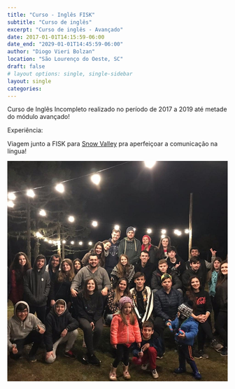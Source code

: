 ```yaml
---
title: "Curso - Inglês FISK"
subtitle: "Curso de inglês"
excerpt: "Curso de inglês - Avançado"
date: 2017-01-01T14:15:59-06:00
date_end: "2029-01-01T14:45:59-06:00"
author: "Diogo Vieri Bolzan"
location: "São Lourenço do Oeste, SC"
draft: false
# layout options: single, single-sidebar
layout: single
categories:
---
```


Curso de Inglês Incompleto realizado no período de 2017 a 2019 até metade do módulo avançado!

Experiência:

Viagem junto a FISK para [Snow Valley](https://www.facebook.com/snowvalleyexperiencepark/) pra aperfeiçoar a comunicação na língua!

![](fisk.jpg)

